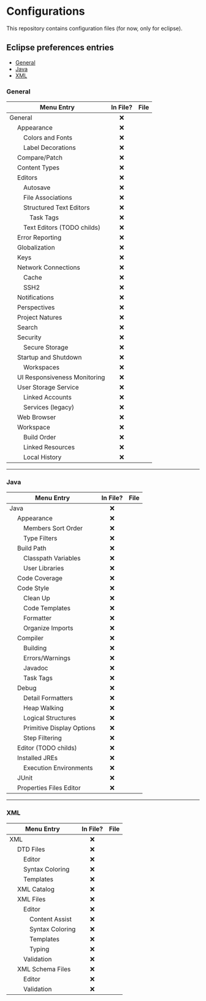 # Configurations

This repository contains configuration files (for now, only for eclipse).

## Eclipse preferences entries

* [General](#general)
* [Java](#java)
* [XML](#xml)

### General

   Menu Entry                                   |   In File?         |   File
------------------------------------------------|:------------------:|----------
   General                                      | :x:                |
&emsp;             Appearance                   | :x:                |
&emsp;&emsp;       Colors and Fonts             | :x:                |
&emsp;&emsp;       Label Decorations            | :x:                |
&emsp;             Compare/Patch                | :x:                |
&emsp;             Content Types                | :x:                |
&emsp;             Editors                      | :x:                |
&emsp;&emsp;       Autosave                     | :x:                |
&emsp;&emsp;       File Associations            | :x:                |
&emsp;&emsp;       Structured Text Editors      | :x:                |
&emsp;&emsp;&emsp; Task Tags                    | :x:                |
&emsp;&emsp;       Text Editors (TODO childs)   | :x:                |
&emsp;             Error Reporting              | :x:                |
&emsp;             Globalization                | :x:                |
&emsp;             Keys                         | :x:                |
&emsp;             Network Connections          | :x:                |
&emsp;&emsp;       Cache                        | :x:                |
&emsp;&emsp;       SSH2                         | :x:                |
&emsp;             Notifications                | :x:                |
&emsp;             Perspectives                 | :x:                |
&emsp;             Project Natures              | :x:                |
&emsp;             Search                       | :x:                |
&emsp;             Security                     | :x:                |
&emsp;&emsp;       Secure Storage               | :x:                |
&emsp;             Startup and Shutdown         | :x:                |
&emsp;&emsp;       Workspaces                   | :x:                |
&emsp;             UI Responsiveness Monitoring | :x:                |
&emsp;             User Storage Service         | :x:                |
&emsp;&emsp;       Linked Accounts              | :x:                |
&emsp;&emsp;       Services (legacy)            | :x:                |
&emsp;             Web Browser                  | :x:                |
&emsp;             Workspace                    | :x:                |
&emsp;&emsp;       Build Order                  | :x:                |
&emsp;&emsp;       Linked Resources             | :x:                |
&emsp;&emsp;       Local History                | :x:                |

* * *

### Java

   Menu Entry                          |   In File?         |   File
---------------------------------------|:------------------:|----------
   Java                                | :x:                |
&emsp;       Appearance                | :x:                |
&emsp;&emsp; Members Sort Order        | :x:                |
&emsp;&emsp; Type Filters              | :x:                |
&emsp;       Build Path                | :x:                |
&emsp;&emsp; Classpath Variables       | :x:                |
&emsp;&emsp; User Libraries            | :x:                |
&emsp;       Code Coverage             | :x:                |
&emsp;       Code Style                | :x:                |
&emsp;&emsp; Clean Up                  | :x:                |
&emsp;&emsp; Code Templates            | :x:                |
&emsp;&emsp; Formatter                 | :x:                |
&emsp;&emsp; Organize Imports          | :x:                |
&emsp;       Compiler                  | :x:                |
&emsp;&emsp; Building                  | :x:                |
&emsp;&emsp; Errors/Warnings           | :x:                |
&emsp;&emsp; Javadoc                   | :x:                |
&emsp;&emsp; Task Tags                 | :x:                |
&emsp;       Debug                     | :x:                |
&emsp;&emsp; Detail Formatters         | :x:                |
&emsp;&emsp; Heap Walking              | :x:                |
&emsp;&emsp; Logical Structures        | :x:                |
&emsp;&emsp; Primitive Display Options | :x:                |
&emsp;&emsp; Step Filtering            | :x:                |
&emsp;       Editor (TODO childs)      | :x:                |
&emsp;       Installed JREs            | :x:                |
&emsp;&emsp; Execution Environments    | :x:                |
&emsp;       JUnit                     | :x:                |
&emsp;       Properties Files Editor   | :x:                |

* * *

### XML

   Menu Entry                       |   In File?         |   File
------------------------------------|:------------------:|----------
   XML                              | :x:                |
&emsp;             DTD Files        | :x:                |
&emsp;&emsp;       Editor           | :x:                |
&emsp;&emsp;       Syntax Coloring  | :x:                |
&emsp;&emsp;       Templates        | :x:                |
&emsp;             XML Catalog      | :x:                |
&emsp;             XML Files        | :x:                |
&emsp;&emsp;       Editor           | :x:                |
&emsp;&emsp;&emsp; Content Assist   | :x:                |
&emsp;&emsp;&emsp; Syntax Coloring  | :x:                |
&emsp;&emsp;&emsp; Templates        | :x:                |
&emsp;&emsp;&emsp; Typing           | :x:                |
&emsp;&emsp;       Validation       | :x:                |
&emsp;             XML Schema Files | :x:                |
&emsp;&emsp;       Editor           | :x:                |
&emsp;&emsp;       Validation       | :x:                |


